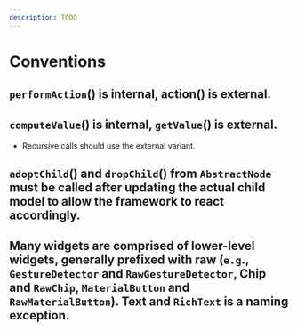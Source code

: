```yaml
---
description: TODO
---
```


# Conventions


## `performAction`\(\) is internal, action\(\) is external.


## `computeValue`\(\) is internal, `getValue`\(\) is external.

* Recursive calls should use the external variant.

## `adoptChild`\(\) and `dropChild`\(\) from `AbstractNode` must be called after updating the actual child model to allow the framework to react accordingly.


## Many widgets are comprised of lower-level widgets, generally prefixed with raw \(`e.g`., `GestureDetector` and `RawGestureDetector`, Chip and `RawChip`, `MaterialButton` and `RawMaterialButton`\). Text and `RichText` is a naming exception.


